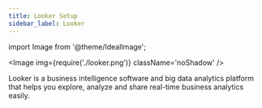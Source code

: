 ```yaml
---
title: Looker Setup
sidebar_label: Looker
---
```





import Image from '@theme/IdealImage';


<Image img={require('./looker.png')} className='noShadow' />



Looker is a business intelligence software and big data analytics platform that helps you explore, analyze and share real-time business analytics easily.